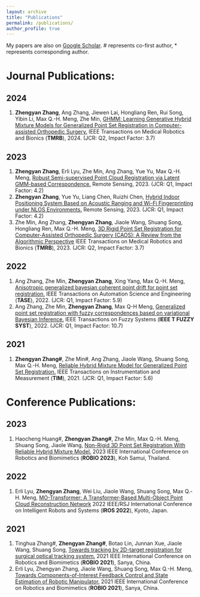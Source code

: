 ```yaml
---
layout: archive
title: "Publications"
permalink: /publications/
author_profile: true
---
```


My papers are also on [Google Scholar](https://scholar.google.com/citations?user=WZdQAz4AAAAJ&hl=en). # represents co-first author, * represents corresponding author.

# Journal Publications: 
## 2024
1. **Zhengyan Zhang**, Ang Zhang, Jiewen Lai, Hongliang Ren, Rui Song, Yibin Li, Max Q.-H. Meng, Zhe Min, [GHMM: Learning Generative Hybrid Mixture Models for Generalized Point Set Registration in Computer-assisted Orthopedic Surgery.](https://ieeexplore.ieee.org/document/10542369) IEEE Transactions on Medical Robotics and Bionics (**TMRB**), 2024. (JCR: Q2, Impact Factor: 3.7)

## 2023
1. **Zhengyan Zhang**, Erli Lyu, Zhe Min, Ang Zhang, Yue Yu, Max Q.-H. Meng, [Robust Semi-supervised Point Cloud Registration via Latent GMM-based Correspondence.](https://www.mdpi.com/2072-4292/15/18/4493) Remote Sensing, 2023. (JCR: Q1, Impact Factor: 4.2)
2. **Zhengyan Zhang**, Yue Yu, Liang Chen, Ruizhi Chen, [Hybrid Indoor Positioning System Based on Acoustic Ranging and Wi-Fi Fingerprinting under NLOS Environments.](https://www.mdpi.com/2072-4292/15/14/3520) Remote Sensing, 2023. (JCR: Q1, Impact Factor: 4.2)
3. Zhe Min, Ang Zhang, **Zhengyan Zhang**, Jiaole Wang, Shuang Song, Hongliang Ren, Max Q.-H. Meng, [3D Rigid Point Set Registration for Computer-Assisted Orthopedic Surgery (CAOS): A Review from the Algorithmic Perspective](https://ieeexplore.ieee.org/abstract/document/10098186) IEEE Transactions on Medical Robotics and Bionics (**TMRB**), 2023. (JCR: Q2, Impact Factor: 3.7)

## 2022
1. Ang Zhang, Zhe Min, **Zhengyan Zhang**, Xing Yang, Max Q.-H. Meng, [Anisotropic generalized bayesian coherent point drift for point set registration.](https://ieeexplore.ieee.org/abstract/document/9740507) IEEE Transactions on Automation Science and Engineering (**TASE**), 2022. (JCR: Q1, Impact Factor: 5.9)
2. Ang Zhang, Zhe Min, **Zhengyan Zhang**, Max Q-H Meng, [Generalized point set registration with fuzzy correspondences based on variational Bayesian Inference.](https://ieeexplore.ieee.org/abstract/document/9737383) IEEE Transactions on Fuzzy Systems (**IEEE T FUZZY SYST**), 2022. (JCR: Q1, Impact Factor: 10.7)
## 2021
1. **Zhengyan Zhang#**, Zhe Min#, Ang Zhang, Jiaole Wang, Shuang Song, Max Q.-H. Meng, [Reliable Hybrid Mixture Model for Generalized Point Set Registration.](https://ieeexplore.ieee.org/abstract/document/9576528) IEEE Transactions on Instrumentation and Measurement (**TIM**), 2021. (JCR: Q1, Impact Factor: 5.6)

# Conference Publications: 

## 2023
1.  Haocheng Huang#, **Zhengyan Zhang#**, Zhe Min, Max Q.-H. Meng, Shuang Song, Jiaole Wang, [Non-Rigid 3D Point Set Registration With Reliable Hybrid Mixture Model.](https://ieeexplore.ieee.org/abstract/document/10354537) 2023 IEEE International Conference on Robotics and Biomimetics (**ROBIO 2023**), Koh Samui, Thailand.

## 2022
1. Erli Lyu, **Zhengyan Zhang**, Wei Liu, Jiaole Wang, Shuang Song, Max Q.-H. Meng, [MO-Transformer: A Transformer-Based Multi-Object Point Cloud Reconstruction Network](https://ieeexplore.ieee.org/abstract/document/9981837) 2022 IEEE/RSJ International Conference on Intelligent Robots and Systems (**IROS 2022**), Kyoto, Japan.

## 2021
1. Tinghua Zhang#, **Zhengyan Zhang#**, Botao Lin, Junnan Xue, Jiaole Wang, Shuang Song, [Towards tracking by 2D-target registration for surgical optical tracking system.](https://ieeexplore.ieee.org/abstract/document/9739255) 2021 IEEE International Conference on Robotics and Biomimetics (**ROBIO 2021**), Sanya, China.
2. Erli Lyu, Zhengyan Zhang, Jiaole Wang, Shuang Song, Max Q.-H. Meng, [Towards Components-of-Interest Feedback Control and State Estimation of Robotic Manipulator.](https://ieeexplore.ieee.org/abstract/document/9739325) 2021 IEEE International Conference on Robotics and Biomimetics (**ROBIO 2021**), Sanya, China.
